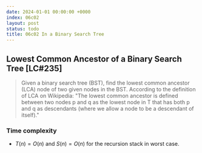 ```yaml
---
date: 2024-01-01 00:00:00 +0000
index: 06c02
layout: post
status: todo
title: 06c02 In a Binary Search Tree
---
```


## Lowest Common Ancestor of a Binary Search Tree [LC#235]
> Given a binary search tree (BST), find the lowest common ancestor (LCA) node of two given nodes in the BST. According to the definition of LCA on Wikipedia: "The lowest common ancestor is defined between two nodes p and q as the lowest node in T that has both p and q as descendants (where we allow a node to be a descendant of itself)."







### Time complexity
- $T(n) = O(n)$ and $S(n)= O(n)$ for the recursion stack in worst case.
